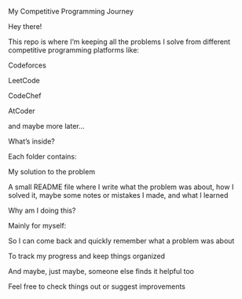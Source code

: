 
My Competitive Programming Journey

Hey there!

This repo is where I’m keeping all the problems I solve from different competitive programming platforms like:

Codeforces

LeetCode

CodeChef

AtCoder

and maybe more later...


What’s inside?

Each folder contains:

My solution to the problem

A small README file where I write what the problem was about, how I solved it, maybe some notes or mistakes I made, and what I learned


Why am I doing this?

Mainly for myself:

So I can come back and quickly remember what a problem was about

To track my progress and keep things organized

And maybe, just maybe, someone else finds it helpful too


Feel free to check things out or suggest improvements
